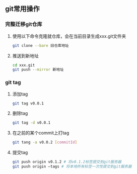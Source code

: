 ## git常用操作

### 完整迁移git仓库

1. 使用以下命令克隆就仓库，会在当前目录生成xxx.git文件夹
    ```bash
    git clone --bare 旧仓库地址
    ```

2. 推送到新地址
    ```bash
    cd xxx.git
    git push --mirror 新地址
    ```

### git tag

1. 添加tag
    ```bash
    git tag v0.0.1
    ```

2. 删除tag 
    ```bash
    git tag -d v0.0.1
    ```

3. 在之前的某个commit上打tag
    ```bash
    git tang -a v0.0.2 [commitId]
    ```

4. 提交tag
    ```bash
    git push origin v0.1.2 # 将v0.1.2标签提交到git服务器
    git push origin –tags # 将本地所有标签一次性提交到git服务器
    ```